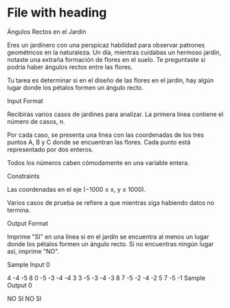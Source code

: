 # File with heading

Ángulos Rectos en el Jardín

Eres un jardinero con una perspicaz habilidad para observar patrones geométricos en la naturaleza. Un día, mientras cuidabas un hermoso jardín, notaste una extraña formación de flores en el suelo. Te preguntaste si podría haber ángulos rectos entre las flores.

Tu tarea es determinar si en el diseño de las flores en el jardín, hay algún lugar donde los pétalos formen un ángulo recto.

Input Format

Recibirás varios casos de jardines para analizar. La primera línea contiene el número de casos, n.

Por cada caso, se presenta una línea con las coordenadas de los tres puntos A, B y C donde se encuentran las flores. Cada punto está representado por dos enteros.

Todos los números caben cómodamente en una variable entera.

Constraints

Las coordenadas en el eje (−1000 ≤ x, y ≤ 1000).

Varios casos de prueba se refiere a que mientras siga habiendo datos no termina.

Output Format

Imprime "SI" en una línea si en el jardín se encuentra al menos un lugar donde los pétalos formen un ángulo recto. Si no encuentras ningún lugar así, imprime "NO".

Sample Input 0

4
-4 -5 8 0 -5 -3
-4 -4 3 3 -5 -3
-4 -3 8 7 -5 -2
-4 -2 5 7 -5 -1
Sample Output 0

NO
SI
NO
SI
